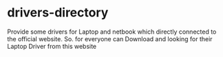 drivers-directory
=================

Provide some drivers for Laptop and netbook which directly connected to the official website. So. for everyone can Download and looking for their Laptop Driver from this website